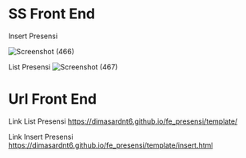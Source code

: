 # SS Front End

Insert Presensi

![Screenshot (466)](https://github.com/dimasardnt6/fe_presensi/assets/94734096/26f6e428-f810-47ee-a513-ca42654365a8)

List Presensi
![Screenshot (467)](https://github.com/dimasardnt6/fe_presensi/assets/94734096/8a291313-612d-475c-b4cd-6713917dc24a)

# Url Front End

Link List Presensi
https://dimasardnt6.github.io/fe_presensi/template/

Link Insert Presensi
https://dimasardnt6.github.io/fe_presensi/template/insert.html
